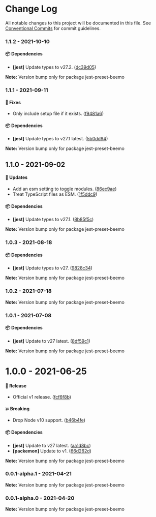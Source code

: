 # Change Log

All notable changes to this project will be documented in this file.
See [Conventional Commits](https://conventionalcommits.org) for commit guidelines.

### 1.1.2 - 2021-10-10

#### 📦 Dependencies

- **[jest]** Update types to v27.2. ([dc39d05](https://github.com/beemojs/dev/commit/dc39d05))

**Note:** Version bump only for package jest-preset-beemo





### 1.1.1 - 2021-09-11

#### 🐞 Fixes

- Only include setup file if it exists. ([f9481a6](https://github.com/beemojs/dev/commit/f9481a6))

#### 📦 Dependencies

- **[jest]** Update types to v27.1 latest. ([5b0dd94](https://github.com/beemojs/dev/commit/5b0dd94))

**Note:** Version bump only for package jest-preset-beemo





## 1.1.0 - 2021-09-02

#### 🚀 Updates

- Add an esm setting to toggle modules. ([86ec9ae](https://github.com/beemojs/dev/commit/86ec9ae))
- Treat TypeScript files as ESM. ([1f5ddc9](https://github.com/beemojs/dev/commit/1f5ddc9))

#### 📦 Dependencies

- **[jest]** Update types to v27.1. ([8b85f5c](https://github.com/beemojs/dev/commit/8b85f5c))

**Note:** Version bump only for package jest-preset-beemo





### 1.0.3 - 2021-08-18

#### 📦 Dependencies

- **[jest]** Update types to v27. ([9828c34](https://github.com/beemojs/dev/commit/9828c34))

**Note:** Version bump only for package jest-preset-beemo





### 1.0.2 - 2021-07-18

**Note:** Version bump only for package jest-preset-beemo





### 1.0.1 - 2021-07-08

#### 📦 Dependencies

- **[jest]** Update to v27 latest. ([8df59c1](https://github.com/beemojs/dev/commit/8df59c1))

**Note:** Version bump only for package jest-preset-beemo





# 1.0.0 - 2021-06-25

#### 🎉 Release

- Official v1 release. ([fcf6f8b](https://github.com/beemojs/dev/commit/fcf6f8b))

#### 💥 Breaking

- Drop Node v10 support. ([b46b4fe](https://github.com/beemojs/dev/commit/b46b4fe))

#### 📦 Dependencies

- **[jest]** Update to v27 latest. ([aa1d8bc](https://github.com/beemojs/dev/commit/aa1d8bc))
- **[packemon]** Update to v1. ([66d262d](https://github.com/beemojs/dev/commit/66d262d))

**Note:** Version bump only for package jest-preset-beemo





### 0.0.1-alpha.1 - 2021-04-21

**Note:** Version bump only for package jest-preset-beemo





### 0.0.1-alpha.0 - 2021-04-20

**Note:** Version bump only for package jest-preset-beemo
